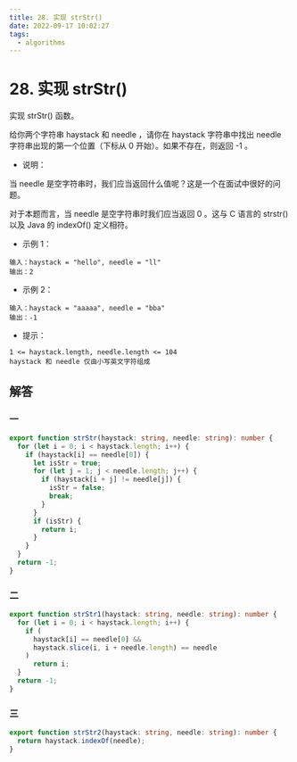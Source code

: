 ```yaml
---
title: 28. 实现 strStr()
date: 2022-09-17 10:02:27
tags:
  - algorithms
---
```


# 28. 实现 strStr()

实现 strStr() 函数。

给你两个字符串 haystack 和 needle ，请你在 haystack 字符串中找出 needle 字符串出现的第一个位置（下标从 0 开始）。如果不存在，则返回 -1 。

- 说明：

当 needle 是空字符串时，我们应当返回什么值呢？这是一个在面试中很好的问题。

对于本题而言，当 needle 是空字符串时我们应当返回 0 。这与 C 语言的 strstr() 以及 Java 的 indexOf() 定义相符。

- 示例 1：

```
输入：haystack = "hello", needle = "ll"
输出：2
```

- 示例 2：

```
输入：haystack = "aaaaa", needle = "bba"
输出：-1
```

- 提示：

```
1 <= haystack.length, needle.length <= 104
haystack 和 needle 仅由小写英文字符组成
```

## 解答

### 一

```ts
export function strStr(haystack: string, needle: string): number {
  for (let i = 0; i < haystack.length; i++) {
    if (haystack[i] == needle[0]) {
      let isStr = true;
      for (let j = 1; j < needle.length; j++) {
        if (haystack[i + j] != needle[j]) {
          isStr = false;
          break;
        }
      }
      if (isStr) {
        return i;
      }
    }
  }
  return -1;
}
```

### 二

```ts
export function strStr1(haystack: string, needle: string): number {
  for (let i = 0; i < haystack.length; i++) {
    if (
      haystack[i] == needle[0] &&
      haystack.slice(i, i + needle.length) == needle
    )
      return i;
  }
  return -1;
}
```

### 三

```ts
export function strStr2(haystack: string, needle: string): number {
  return haystack.indexOf(needle);
}
```

